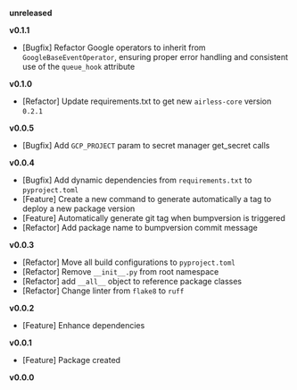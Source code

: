
**unreleased**

**v0.1.1**
- [Bugfix] Refactor Google operators to inherit from `GoogleBaseEventOperator`, ensuring proper error handling and consistent use of the `queue_hook` attribute

**v0.1.0**
- [Refactor] Update requirements.txt to get new `airless-core` version `0.2.1`

**v0.0.5**
- [Bugfix] Add `GCP_PROJECT` param to secret manager get_secret calls

**v0.0.4**
- [Bugfix] Add dynamic dependencies from `requirements.txt` to `pyproject.toml`
- [Feature] Create a new command to generate automatically a tag to deploy a new package version
- [Feature] Automatically generate git tag when bumpversion is triggered
- [Refactor] Add package name to bumpversion commit message

**v0.0.3**
- [Refactor] Move all build configurations to `pyproject.toml`
- [Refactor] Remove `__init__.py` from root namespace
- [Refactor] add `__all__` object to reference package classes
- [Refactor] Change linter from `flake8` to `ruff`

**v0.0.2**
- [Feature] Enhance dependencies

**v0.0.1**
- [Feature] Package created

**v0.0.0**